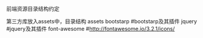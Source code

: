 前端资源目录结构约定

第三方库放入assets中，目录结构
assets
    bootstarp   #bootstarp及其插件
    jquery      #jquery及其插件
    font-awesome #http://fontawesome.io/3.2.1/icons/


